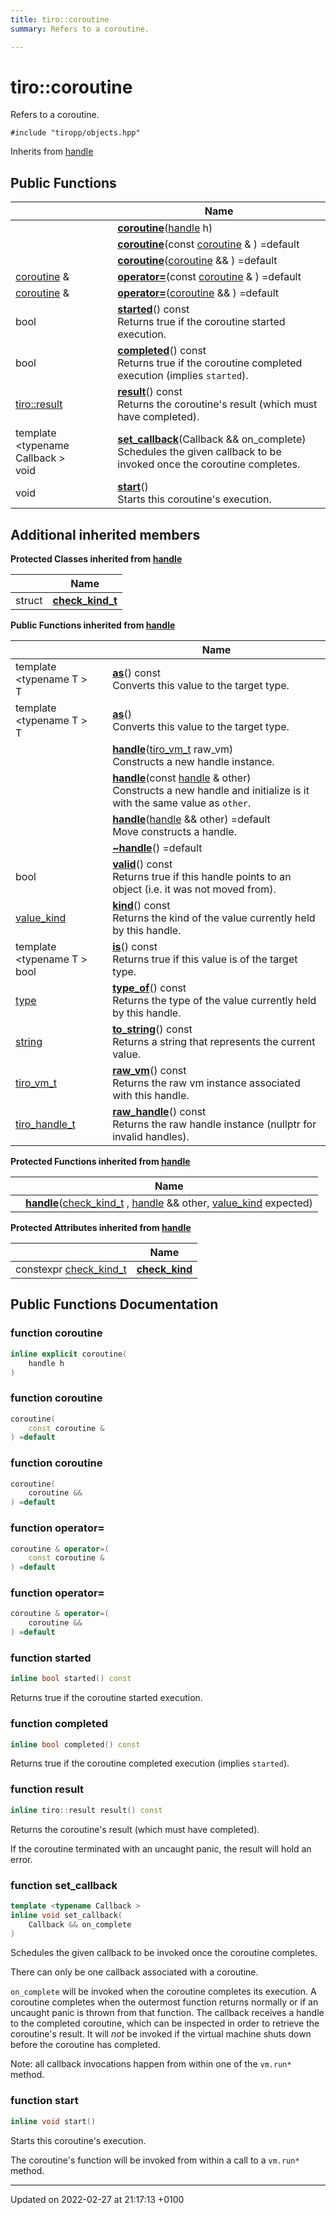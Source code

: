 ```yaml
---
title: tiro::coroutine
summary: Refers to a coroutine. 

---
```


# tiro::coroutine



Refers to a coroutine. 


`#include "tiropp/objects.hpp"`

Inherits from [handle](/docs/api/classes/classtiro_1_1handle)

## Public Functions

|                | Name           |
| -------------- | -------------- |
| | **[coroutine](/docs/api/classes/classtiro_1_1coroutine#function-coroutine)**([handle](/docs/api/classes/classtiro&#95;1&#95;1handle) h) |
| | **[coroutine](/docs/api/classes/classtiro_1_1coroutine#function-coroutine)**(const [coroutine](/docs/api/classes/classtiro&#95;1&#95;1coroutine) & ) =default |
| | **[coroutine](/docs/api/classes/classtiro_1_1coroutine#function-coroutine)**([coroutine](/docs/api/classes/classtiro&#95;1&#95;1coroutine) && ) =default |
| [coroutine](/docs/api/classes/classtiro_1_1coroutine) & | **[operator=](/docs/api/classes/classtiro_1_1coroutine#function-operator=)**(const [coroutine](/docs/api/classes/classtiro&#95;1&#95;1coroutine) & ) =default |
| [coroutine](/docs/api/classes/classtiro_1_1coroutine) & | **[operator=](/docs/api/classes/classtiro_1_1coroutine#function-operator=)**([coroutine](/docs/api/classes/classtiro&#95;1&#95;1coroutine) && ) =default |
| bool | **[started](/docs/api/classes/classtiro_1_1coroutine#function-started)**() const<br>Returns true if the coroutine started execution.  |
| bool | **[completed](/docs/api/classes/classtiro_1_1coroutine#function-completed)**() const<br>Returns true if the coroutine completed execution (implies `started`).  |
| [tiro::result](/docs/api/classes/classtiro_1_1result) | **[result](/docs/api/classes/classtiro_1_1coroutine#function-result)**() const<br>Returns the coroutine's result (which must have completed).  |
| template <typename Callback \> <br>void | **[set_callback](/docs/api/classes/classtiro_1_1coroutine#function-set-callback)**(Callback && on_complete)<br>Schedules the given callback to be invoked once the coroutine completes.  |
| void | **[start](/docs/api/classes/classtiro_1_1coroutine#function-start)**()<br>Starts this coroutine's execution.  |

## Additional inherited members

**Protected Classes inherited from [handle](/docs/api/classes/classtiro_1_1handle)**

|                | Name           |
| -------------- | -------------- |
| struct | **[check_kind_t](/docs/api/classes/structtiro_1_1handle_1_1check__kind__t)**  |

**Public Functions inherited from [handle](/docs/api/classes/classtiro_1_1handle)**

|                | Name           |
| -------------- | -------------- |
| template <typename T \> <br>T | **[as](/docs/api/classes/classtiro_1_1handle#function-as)**() const<br>Converts this value to the target type.  |
| template <typename T \> <br>T | **[as](/docs/api/classes/classtiro_1_1handle#function-as)**()<br>Converts this value to the target type.  |
| | **[handle](/docs/api/classes/classtiro_1_1handle#function-handle)**([tiro&#95;vm&#95;t](/docs/api/files/def&#95;8h#typedef-tiro-vm-t) raw_vm)<br>Constructs a new handle instance.  |
| | **[handle](/docs/api/classes/classtiro_1_1handle#function-handle)**(const [handle](/docs/api/classes/classtiro&#95;1&#95;1handle) & other)<br>Constructs a new handle and initialize is it with the same value as `other`.  |
| | **[handle](/docs/api/classes/classtiro_1_1handle#function-handle)**([handle](/docs/api/classes/classtiro&#95;1&#95;1handle) && other) =default<br>Move constructs a handle.  |
| | **[~handle](/docs/api/classes/classtiro_1_1handle#function-~handle)**() =default |
| bool | **[valid](/docs/api/classes/classtiro_1_1handle#function-valid)**() const<br>Returns true if this handle points to an object (i.e. it was not moved from).  |
| [value_kind](/docs/api/namespaces/namespacetiro#enum-value-kind) | **[kind](/docs/api/classes/classtiro_1_1handle#function-kind)**() const<br>Returns the kind of the value currently held by this handle.  |
| template <typename T \> <br>bool | **[is](/docs/api/classes/classtiro_1_1handle#function-is)**() const<br>Returns true if this value is of the target type.  |
| [type](/docs/api/classes/classtiro_1_1type) | **[type_of](/docs/api/classes/classtiro_1_1handle#function-type-of)**() const<br>Returns the type of the value currently held by this handle.  |
| [string](/docs/api/classes/classtiro_1_1string) | **[to_string](/docs/api/classes/classtiro_1_1handle#function-to-string)**() const<br>Returns a string that represents the current value.  |
| [tiro_vm_t](/docs/api/files/def_8h#typedef-tiro-vm-t) | **[raw_vm](/docs/api/classes/classtiro_1_1handle#function-raw-vm)**() const<br>Returns the raw vm instance associated with this handle.  |
| [tiro_handle_t](/docs/api/files/def_8h#typedef-tiro-handle-t) | **[raw_handle](/docs/api/classes/classtiro_1_1handle#function-raw-handle)**() const<br>Returns the raw handle instance (nullptr for invalid handles).  |

**Protected Functions inherited from [handle](/docs/api/classes/classtiro_1_1handle)**

|                | Name           |
| -------------- | -------------- |
| | **[handle](/docs/api/classes/classtiro_1_1handle#function-handle)**([check&#95;kind&#95;t](/docs/api/classes/structtiro&#95;1&#95;1handle&#95;1&#95;1check&#95;&#95;kind&#95;&#95;t) , [handle](/docs/api/classes/classtiro&#95;1&#95;1handle) && other, [value&#95;kind](/docs/api/namespaces/namespacetiro#enum-value-kind) expected) |

**Protected Attributes inherited from [handle](/docs/api/classes/classtiro_1_1handle)**

|                | Name           |
| -------------- | -------------- |
| constexpr [check&#95;kind&#95;t](/docs/api/classes/structtiro&#95;1&#95;1handle&#95;1&#95;1check&#95;&#95;kind&#95;&#95;t) | **[check_kind](/docs/api/classes/classtiro_1_1handle#variable-check-kind)**  |


## Public Functions Documentation

### function coroutine

```cpp
inline explicit coroutine(
    handle h
)
```


### function coroutine

```cpp
coroutine(
    const coroutine & 
) =default
```


### function coroutine

```cpp
coroutine(
    coroutine && 
) =default
```


### function operator=

```cpp
coroutine & operator=(
    const coroutine & 
) =default
```


### function operator=

```cpp
coroutine & operator=(
    coroutine && 
) =default
```


### function started

```cpp
inline bool started() const
```

Returns true if the coroutine started execution. 

### function completed

```cpp
inline bool completed() const
```

Returns true if the coroutine completed execution (implies `started`). 

### function result

```cpp
inline tiro::result result() const
```

Returns the coroutine's result (which must have completed). 

If the coroutine terminated with an uncaught panic, the result will hold an error. 


### function set_callback

```cpp
template <typename Callback >
inline void set_callback(
    Callback && on_complete
)
```

Schedules the given callback to be invoked once the coroutine completes. 

There can only be one callback associated with a coroutine.

`on_complete` will be invoked when the coroutine completes its execution. A coroutine completes when the outermost function returns normally or if an uncaught panic is thrown from that function. The callback receives a handle to the completed coroutine, which can be inspected in order to retrieve the coroutine's result. It will _not_ be invoked if the virtual machine shuts down before the coroutine has completed.

Note: all callback invocations happen from within one of the `vm.run*` method. 


### function start

```cpp
inline void start()
```

Starts this coroutine's execution. 

The coroutine's function will be invoked from within a call to a `vm.run*` method. 


-------------------------------

Updated on 2022-02-27 at 21:17:13 +0100